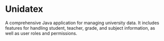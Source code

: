 # Unidatex
A comprehensive Java application for managing university data. It includes features for handling student, teacher, grade, and subject information, as well as user roles and permissions.
